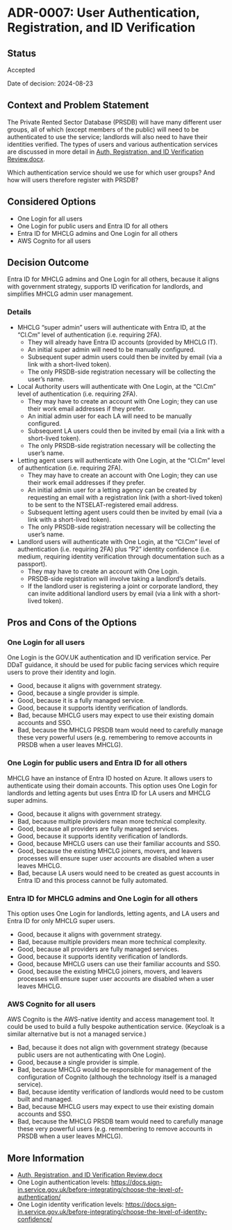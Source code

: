 # ADR-0007: User Authentication, Registration, and ID Verification

## Status

Accepted

Date of decision: 2024-08-23

## Context and Problem Statement

The Private Rented Sector Database (PRSDB) will have many different user groups, all of which (except members of the
public) will need to be authenticated to use the service; landlords will also need to have their identities verified.
The types of users and various authentication services are discussed in more detail in [Auth, Registration, and ID
Verification Review.docx](https://mhclg.sharepoint.com/:w:/s/PrivateRentedSector/EQ6sO9czE7FEkk5WyIGPPb8BGbLel_JE1UHoovtJoKI7Wg?e=q2cDQ6).

Which authentication service should we use for which user groups? And how will users therefore register with PRSDB?

## Considered Options

* One Login for all users
* One Login for public users and Entra ID for all others
* Entra ID for MHCLG admins and One Login for all others
* AWS Cognito for all users

## Decision Outcome

Entra ID for MHCLG admins and One Login for all others, because it aligns with government strategy, supports ID
verification for landlords, and simplifies MHCLG admin user management.

### Details
* MHCLG “super admin” users will authenticate with Entra ID, at the “Cl.Cm” level of authentication (i.e. requiring
  2FA). 
  * They will already have Entra ID accounts (provided by MHCLG IT).
  * An initial super admin will need to be manually configured.
  * Subsequent super admin users could then be invited by email (via a link with a short-lived token).
  * The only PRSDB-side registration necessary will be collecting the user’s name.
* Local Authority users will authenticate with One Login, at the “Cl.Cm” level of authentication (i.e. requiring 2FA).
  * They may have to create an account with One Login; they can use their work email addresses if they prefer.
  * An initial admin user for each LA will need to be manually configured.
  * Subsequent LA users could then be invited by email (via a link with a short-lived token).
  * The only PRSDB-side registration necessary will be collecting the user’s name.
* Letting agent users will authenticate with One Login, at the “Cl.Cm” level of authentication (i.e. requiring 2FA).
  * They may have to create an account with One Login; they can use their work email addresses if they prefer.
  * An initial admin user for a letting agency can be created by requesting an email with a registration link (with a
    short-lived token) to be sent to the NTSELAT-registered email address.
  * Subsequent letting agent users could then be invited by email (via a link with a short-lived token).
  * The only PRSDB-side registration necessary will be collecting the user’s name.
* Landlord users will authenticate with One Login, at the “Cl.Cm” level of authentication (i.e. requiring 2FA) plus “P2”
  identity confidence (i.e. medium, requiring identity verification through documentation such as a passport).
  * They may have to create an account with One Login.
  * PRSDB-side registration will involve taking a landlord’s details.
  * If the landlord user is registering a joint or corporate landlord, they can invite additional landlord users by
    email (via a link with a short-lived token).

## Pros and Cons of the Options

### One Login for all users

One Login is the GOV.UK authentication and ID verification service. Per DDaT guidance, it should be used for public
facing services which require users to prove their identity and login.
* Good, because it aligns with government strategy.
* Good, because a single provider is simple.
* Good, because it is a fully managed service.
* Good, because it supports identity verification of landlords.
* Bad, because MHCLG users may expect to use their existing domain accounts and SSO.
* Bad, because the MHCLG PRSDB team would need to carefully manage these very powerful users (e.g. remembering to remove
  accounts in PRSDB when a user leaves MHCLG).

### One Login for public users and Entra ID for all others

MHCLG have an instance of Entra ID hosted on Azure. It allows users to authenticate using their domain accounts. This
option uses One Login for landlords and letting agents but uses Entra ID for LA users and MHCLG super admins.
* Good, because it aligns with government strategy.
* Bad, because multiple providers mean more technical complexity.
* Good, because all providers are fully managed services.
* Good, because it supports identity verification of landlords.
* Good, because MHCLG users can use their familiar accounts and SSO.
* Good, because the existing MHCLG joiners, movers, and leavers processes will ensure super user accounts are disabled
  when a user leaves MHCLG.
* Bad, because LA users would need to be created as guest accounts in Entra ID and this process cannot be fully 
  automated.

### Entra ID for MHCLG admins and One Login for all others

This option uses One Login for landlords, letting agents, and LA users and Entra ID for only MHCLG super users.
* Good, because it aligns with government strategy.
* Bad, because multiple providers mean more technical complexity.
* Good, because all providers are fully managed services.
* Good, because it supports identity verification of landlords.
* Good, because MHCLG users can use their familiar accounts and SSO.
* Good, because the existing MHCLG joiners, movers, and leavers processes will ensure super user accounts are disabled
  when a user leaves MHCLG.

### AWS Cognito for all users

AWS Cognito is the AWS-native identity and access management tool. It could be used to build a fully bespoke
authentication service. (Keycloak is a similar alternative but is not a managed service.)
* Bad, because it does not align with government strategy (because public users are not authenticating with One Login).
* Good, because a single provider is simple.
* Bad, because MHCLG would be responsible for management of the configuration of Cognito (although the technology itself
  is a managed service).
* Bad, because identity verification of landlords would need to be custom built and managed.
* Bad, because MHCLG users may expect to use their existing domain accounts and SSO.
* Bad, because the MHCLG PRSDB team would need to carefully manage these very powerful users (e.g. remembering to remove
  accounts in PRSDB when a user leaves MHCLG).

## More Information

* [Auth, Registration, and ID Verification Review.docx](https://mhclg.sharepoint.com/:w:/s/PrivateRentedSector/EQ6sO9czE7FEkk5WyIGPPb8BGbLel_JE1UHoovtJoKI7Wg?e=q2cDQ6)
* One Login authentication levels: https://docs.sign-in.service.gov.uk/before-integrating/choose-the-level-of-authentication/
* One Login identity verification levels: https://docs.sign-in.service.gov.uk/before-integrating/choose-the-level-of-identity-confidence/ 